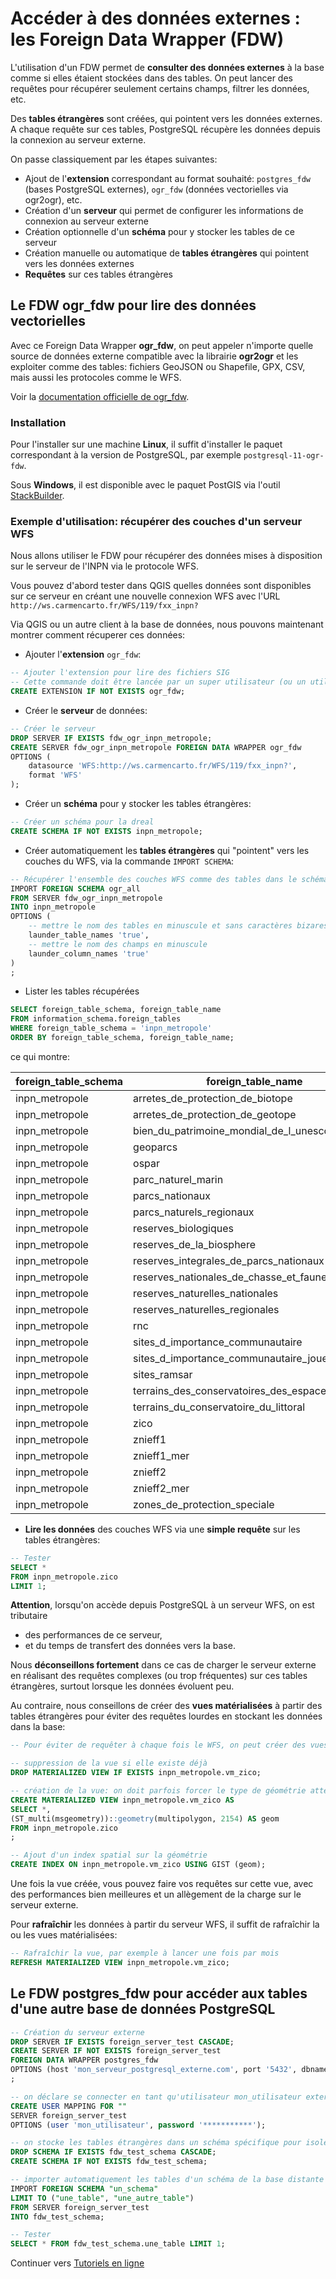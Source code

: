 # Accéder à des données externes : les Foreign Data Wrapper (FDW)

L'utilisation d'un FDW permet de **consulter des données externes** à la base comme si elles étaient stockées dans des tables. On peut lancer des requêtes pour récupérer seulement certains champs, filtrer les données, etc.

Des **tables étrangères** sont créées, qui pointent vers les données externes. A chaque requête sur ces tables, PostgreSQL récupère les données depuis la connexion au serveur externe.

On passe classiquement par les étapes suivantes:

* Ajout de l'**extension** correspondant au format souhaité: `postgres_fdw` (bases PostgreSQL externes), `ogr_fdw` (données vectorielles via ogr2ogr), etc.
* Création d'un **serveur** qui permet de configurer les informations de connexion au serveur externe
* Création optionnelle d'un **schéma** pour y stocker les tables de ce serveur
* Création manuelle ou automatique de **tables étrangères** qui pointent vers les données externes
* **Requêtes** sur ces tables étrangères


## Le FDW ogr_fdw pour lire des données vectorielles

Avec ce Foreign Data Wrapper **ogr_fdw**, on peut appeler n'importe quelle source de données externe compatible avec la librairie **ogr2ogr** et les exploiter comme des tables: fichiers GeoJSON ou Shapefile, GPX, CSV, mais aussi les protocoles comme le WFS.

Voir la [documentation officielle de ogr_fdw](https://github.com/pramsey/pgsql-ogr-fdw). 

### Installation

Pour l'installer sur une machine **Linux**, il suffit d'installer le paquet correspondant à la version de PostgreSQL, par exemple `postgresql-11-ogr-fdw`. 

Sous **Windows**, il est disponible avec le paquet PostGIS via l'outil [StackBuilder](https://www.postgresql.org/download/windows/).

### Exemple d'utilisation: récupérer des couches d'un serveur WFS

Nous allons utiliser le FDW pour récupérer des données mises à disposition sur le serveur de l'INPN via le protocole WFS.

Vous pouvez d'abord tester dans QGIS quelles données sont disponibles sur ce serveur en créant une nouvelle connexion WFS avec l'URL `http://ws.carmencarto.fr/WFS/119/fxx_inpn?`

Via QGIS ou un autre client à la base de données, nous pouvons maintenant montrer comment récuperer ces données:

* Ajouter l'**extension** `ogr_fdw`:

```sql
-- Ajouter l'extension pour lire des fichiers SIG
-- Cette commande doit être lancée par un super utilisateur (ou un utilisateur ayant le droit de le faire)
CREATE EXTENSION IF NOT EXISTS ogr_fdw;
```

* Créer le **serveur** de données:

```sql
-- Créer le serveur
DROP SERVER IF EXISTS fdw_ogr_inpn_metropole;
CREATE SERVER fdw_ogr_inpn_metropole FOREIGN DATA WRAPPER ogr_fdw
OPTIONS (
    datasource 'WFS:http://ws.carmencarto.fr/WFS/119/fxx_inpn?',
    format 'WFS'
);
```

* Créer un **schéma** pour y stocker les tables étrangères:

```sql
-- Créer un schéma pour la dreal
CREATE SCHEMA IF NOT EXISTS inpn_metropole;
```

* Créer automatiquement les **tables étrangères** qui "pointent" vers les couches du WFS, via la commande `IMPORT SCHEMA`:

```sql
-- Récupérer l'ensemble des couches WFS comme des tables dans le schéma ref_dreal
IMPORT FOREIGN SCHEMA ogr_all
FROM SERVER fdw_ogr_inpn_metropole
INTO inpn_metropole
OPTIONS (
    -- mettre le nom des tables en minuscule et sans caractères bizares
    launder_table_names 'true',
    -- mettre le nom des champs en minuscule
    launder_column_names 'true'
)
;
```

* Lister les tables récupérées

```sql
SELECT foreign_table_schema, foreign_table_name
FROM information_schema.foreign_tables
WHERE foreign_table_schema = 'inpn_metropole'
ORDER BY foreign_table_schema, foreign_table_name;
```

ce qui montre:

| foreign_table_schema | foreign_table_name                               |
|----------------------|--------------------------------------------------|
| inpn_metropole       | arretes_de_protection_de_biotope                 |
| inpn_metropole       | arretes_de_protection_de_geotope                 |
| inpn_metropole       | bien_du_patrimoine_mondial_de_l_unesco           |
| inpn_metropole       | geoparcs                                         |
| inpn_metropole       | ospar                                            |
| inpn_metropole       | parc_naturel_marin                               |
| inpn_metropole       | parcs_nationaux                                  |
| inpn_metropole       | parcs_naturels_regionaux                         |
| inpn_metropole       | reserves_biologiques                             |
| inpn_metropole       | reserves_de_la_biosphere                         |
| inpn_metropole       | reserves_integrales_de_parcs_nationaux           |
| inpn_metropole       | reserves_nationales_de_chasse_et_faune_sauvage   |
| inpn_metropole       | reserves_naturelles_nationales                   |
| inpn_metropole       | reserves_naturelles_regionales                   |
| inpn_metropole       | rnc                                              |
| inpn_metropole       | sites_d_importance_communautaire                 |
| inpn_metropole       | sites_d_importance_communautaire_joue__zsc_sic_  |
| inpn_metropole       | sites_ramsar                                     |
| inpn_metropole       | terrains_des_conservatoires_des_espaces_naturels |
| inpn_metropole       | terrains_du_conservatoire_du_littoral            |
| inpn_metropole       | zico                                             |
| inpn_metropole       | znieff1                                          |
| inpn_metropole       | znieff1_mer                                      |
| inpn_metropole       | znieff2                                          |
| inpn_metropole       | znieff2_mer                                      |
| inpn_metropole       | zones_de_protection_speciale                     |


* **Lire les données** des couches WFS via une **simple requête** sur les tables étrangères:

```sql
-- Tester
SELECT *
FROM inpn_metropole.zico
LIMIT 1;
```

**Attention**, lorsqu'on accède depuis PostgreSQL à un serveur WFS, on est tributaire 

* des performances de ce serveur, 
* et du temps de transfert des données vers la base.

Nous **déconseillons fortement** dans ce cas de charger le serveur externe en réalisant des requêtes complexes (ou trop fréquentes) sur ces tables étrangères, surtout lorsque les données évoluent peu.

Au contraire, nous conseillons de créer des **vues matérialisées** à partir des tables étrangères pour éviter des requêtes lourdes en stockant les données dans la base:

```sql
-- Pour éviter de requêter à chaque fois le WFS, on peut créer des vues matérialisées

-- suppression de la vue si elle existe déjà
DROP MATERIALIZED VIEW IF EXISTS inpn_metropole.vm_zico;

-- création de la vue: on doit parfois forcer le type de géométrie attendue
CREATE MATERIALIZED VIEW inpn_metropole.vm_zico AS
SELECT *, 
(ST_multi(msgeometry))::geometry(multipolygon, 2154) AS geom
FROM inpn_metropole.zico
;

-- Ajout d'un index spatial sur la géométrie
CREATE INDEX ON inpn_metropole.vm_zico USING GIST (geom);
```

Une fois la vue créée, vous pouvez faire vos requêtes sur cette vue, avec des performances bien meilleures et un allègement de la charge sur le serveur externe.

Pour **rafraîchir** les données à partir du serveur WFS, il suffit de rafraîchir la ou les vues matérialisées:

```sql
-- Rafraîchir la vue, par exemple à lancer une fois par mois
REFRESH MATERIALIZED VIEW inpn_metropole.vm_zico;
```

## Le FDW postgres_fdw pour accéder aux tables d'une autre base de données PostgreSQL

```sql
-- Création du serveur externe
DROP SERVER IF EXISTS foreign_server_test CASCADE;
CREATE SERVER IF NOT EXISTS foreign_server_test
FOREIGN DATA WRAPPER postgres_fdw
OPTIONS (host 'mon_serveur_postgresql_externe.com', port '5432', dbname 'external_database')
;

-- on déclare se connecter en tant qu'utilisateur mon_utilisateur externe lorsqu'on récupère des données
CREATE USER MAPPING FOR ""
SERVER foreign_server_test
OPTIONS (user 'mon_utilisateur', password '***********');

-- on stocke les tables étrangères dans un schéma spécifique pour isoler des autres schémas en dur
DROP SCHEMA IF EXISTS fdw_test_schema CASCADE;
CREATE SCHEMA IF NOT EXISTS fdw_test_schema;

-- importer automatiquement les tables d'un schéma de la base distante
IMPORT FOREIGN SCHEMA "un_schema"
LIMIT TO ("une_table", "une_autre_table")
FROM SERVER foreign_server_test
INTO fdw_test_schema;

-- Tester
SELECT * FROM fdw_test_schema.une_table LIMIT 1;
```


Continuer vers [Tutoriels en ligne](./tutoriel.md)
